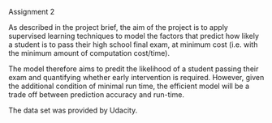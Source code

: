 Assignment 2

As described in the project brief, the aim of the project is to apply supervised learning techniques to model the factors that predict 
how likely a student is to pass their high school final exam, at minimum cost (i.e. with the minimum amount of computation cost/time).

The model therefore aims to predit the likelihood of a student passing their exam and quantifying whether early intervention is required.  However, given the additional condition of minimal run time, the efficient model will be a trade off between prediction accuracy and run-time.

The data set was provided by Udacity.
